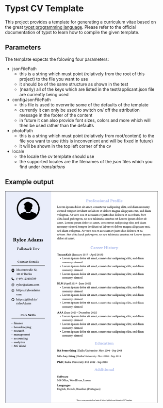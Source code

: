 # Typst CV Template

This project provides a template for generating a curriculum vitae based on the great [typst programming language](https://typst.app). Please refer to the official documentation of typst to learn how to compile the given template.

## Parameters

The template expects the folowing four parameters:

- jsonFilePath
  - this is a string which must point (relatively from the root of this project) to the file you want to use
  - it should be of the same structure as shown in the test
  - (nearly) all of the keys which are listed in the test/applicant.json file are currently being used
- configJsonFilePath
  - this file is used to overwrite some of the defaults of the template
  - currently it can only be used to switch on/ off the attribution message in the footer of the content
  - in future it can also provide font sizes, colors and more which will then be used rather than the defaults
- photoPath
  - this is a string which must point (relatively from root/content) to the file you want to use (this is inconvenient and will be fixed in future)
  - it will be shown in the top left corner of the cv
- locale
  - the locale the cv template should use
  - the supported locales are the filenames of the _json_ files which you find under _translations_

## Example output

![The example output which is generated when the cv template is used with the parameters given in the test file under test/CVTest.typ](test/CVTemplateTestOutput.png)

